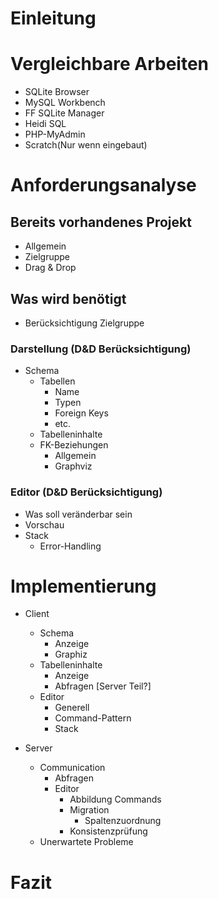 

# Einleitung

# Vergleichbare Arbeiten
* SQLite Browser
* MySQL Workbench
* FF SQLite Manager
* Heidi SQL
* PHP-MyAdmin
* Scratch(Nur wenn eingebaut)

# Anforderungsanalyse

## Bereits vorhandenes Projekt
* Allgemein
* Zielgruppe
* Drag & Drop

## Was wird benötigt
* Berücksichtigung Zielgruppe

### Darstellung (D&D Berücksichtigung)
* Schema
  * Tabellen
    * Name
    * Typen
    * Foreign Keys
    * etc.
  * Tabelleninhalte
  * FK-Beziehungen
    * Allgemein
    * Graphviz

### Editor (D&D Berücksichtigung)
* Was soll veränderbar sein
* Vorschau
* Stack
  * Error-Handling

# Implementierung
* Client
  * Schema
    * Anzeige
    * Graphiz
  * Tabelleninhalte
    * Anzeige
    * Abfragen [Server Teil?]
  * Editor
    * Generell
    * Command-Pattern
    * Stack

* Server 
  * Communication
    * Abfragen
    * Editor
      * Abbildung Commands
      * Migration
        * Spaltenzuordnung
      * Konsistenzprüfung
  * Unerwartete Probleme


# Fazit
  

